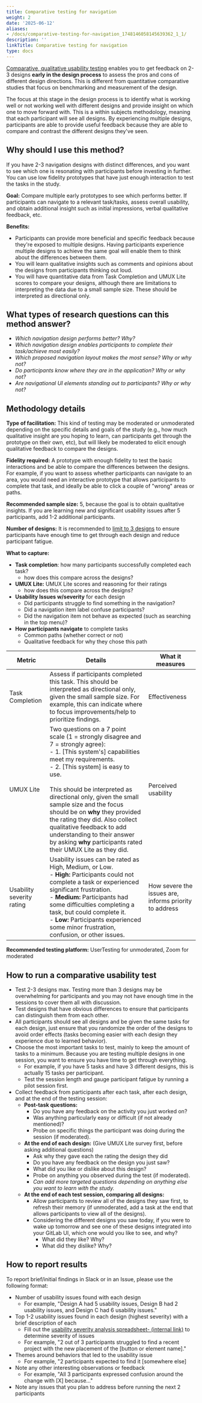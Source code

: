 ```yaml
---
title: Comparative testing for navigation
weight: 2
date: '2025-06-12'
aliases:
- /docs/comparative-testing-for-navigation_1748146058145639362_1_1/
description: ''
linkTitle: Comparative testing for navigation
type: docs
---
```


[Comparative, qualitative usability testing](https://www.uxmatters.com/mt/archives/2017/03/conducting-qualitative-comparative-usability-testing.php) enables you to get feedback on 2-3 designs **early in the design process** to assess the pros and cons of different design directions. This is different from quantitative comparative studies that focus on benchmarking and measurement of the design.

The focus at this stage in the design process is to identify what is working well or not working well with different designs and provide insight on which one to move forward with. This is a within subjects methodology, meaning that each participant will see all designs. By experiencing multiple designs, participants are able to provide useful feedback because they are able to compare and contrast the different designs they've seen.

## Why should I use this method?

If you have 2-3 navigation designs with distinct differences, and you want to see which one is resonating with participants before investing in further. You can use low fidelity prototypes that have just enough interaction to test the tasks in the study.

**Goal:** Compare multiple early prototypes to see which performs better. If participants can navigate to a relevant task/tasks, assess overall usability, and obtain additional insight such as initial impressions, verbal qualitative feedback, etc.

**Benefits:**

- Participants can provide more beneficial and specific feedback because they're exposed to multiple designs. Having participants experience multiple designs to achieve the same goal will enable them to think about the differences between them.
- You will learn qualitative insights such as comments and opinions about the designs from participants thinking out loud.
- You will have quantitative data from Task Completion and UMUX Lite scores to compare your designs, although there are limitations to interpreting the data due to a small sample size. These should be interpreted as directional only.

## What types of research questions can this method answer?

- *Which navigation design performs better? Why?*
- *Which navigation design enables participants to complete their task/achieve most easily?*
- *Which proposed navigation layout makes the most sense? Why or why not?*
- *Do participants know where they are in the application? Why or why not?*
- *Are navigational UI elements standing out to participants? Why or why not?*

## Methodology details

**Type of facilitation:** This kind of testing may be moderated or unmoderated depending on the specific details and goals of the study (e.g., how much qualitative insight are you hoping to learn, can participants get through the prototype on their own, etc), but will likely be moderated to elicit enough qualitative feedback to compare the designs.

**Fidelity required:** A prototype with enough fidelity to test the basic interactions and be able to compare the differences between the designs. For example, if you want to assess whether participants can navigate to an area, you would need an interactive prototype that allows participants to complete that task, and ideally be able to click a couple of "wrong" areas or paths.

**Recommended sample size:** 5, because the goal is to obtain qualitative insights. If you are learning new and significant usability issues after 5 participants, add 1-2 additional participants.

**Number of designs:** It is recommended to [limit to 3 designs](https://dscout.com/people-nerds/comparative-usability-testing) to ensure participants have enough time to get through each design and reduce participant fatigue.

**What to capture:**

- **Task completion**: how many participants successfully completed each task?
  - how does this compare across the designs?
- **UMUX Lite:** UMUX Lite scores and reasoning for their ratings
  - how does this compare across the designs?
- **Usability Issues w/severity** for each design
  - Did participants struggle to find something in the navigation?
  - Did a navigation item label confuse participants?
  - Did the navigation item not behave as expected (such as searching in the top menu)?
- **How participants navigate** to complete tasks
  - Common paths (whether correct or not)
  - Qualitative feedback for why they chose this path

| Metric                    | Details                                                                                                                                                                                                                                                                                                                                                                                                                                                          | What it measures          |
|---------------------------|------------------------------------------------------------------------------------------------------------------------------------------------------------------------------------------------------------------------------------------------------------------------------------------------------------------------------------------------------------------------------------------------------------------------------------------------------------------|---------------------------|
| Task Completion           | Assess if participants completed this task. This should be interpreted as directional only, given the small sample size. For example, this can indicate where to focus improvements/help to prioritize findings.                                                                                                                                                                                                                                                 | Effectiveness             |
| UMUX Lite                 | Two questions on a 7 point scale (1 = strongly disagree and 7 = strongly agree):<br> - 1. [This system's] capabilities meet my requirements.<br> - 2. [This system] is easy to use.<br> <br>This should be interpreted as directional only, given the small sample size and the focus should be on **why** they provided the rating they did. Also collect qualitative feedback to add understanding to their answer by asking **why** participants rated their UMUX Lite as they did.  | Perceived usability       |
| Usability severity rating | Usability issues can be rated as High, Medium, or Low. <br> - **High:** Participants could not complete a task or experienced significant frustration.<br> - **Medium:** Participants had some difficulties completing a task, but could complete it.<br> - **Low:** Participants experienced some minor frustration, confusion, or other issues.                                                                                                                                     | How severe the issues are, informs priority to address |

**Recommended testing platform:** UserTesting for unmoderated,  Zoom for moderated

## How to run a comparative usability test

- Test 2-3 designs max. Testing more than 3 designs may be overwhelming for participants and you may not have enough time in the sessions to cover them all with discussion.
- Test designs that have obvious differences to ensure that participants can distinguish them from each other.
- All participants should see all designs and be given the same tasks for each design, just ensure that you randomize the order of the designs to avoid order effects (tasks becoming easier with each design they experience due to learned behavior).
- Choose the most important tasks to test, mainly to keep the amount of tasks to a minimum. Because you are testing multiple designs in one session, you want to ensure you have time to get through everything.
  - For example, if you have 5 tasks and have 3 different designs, this is actually 15 tasks per participant.
  - Test the session length and gauge participant fatigue by running a pilot session first.
- Collect feedback from participants after each task, after each design, and at the end of the testing session:
  - **Post-task questions:**
    - Do you have any feedback on the activity you just worked on?
    - Was anything particularly easy or difficult (if not already mentioned)?
    - Probe on specific things the participant was doing during the session (if moderated).
  - **At the end of each design:**
(Give UMUX Lite survey first, before asking additional questions)
    - Ask why they gave each the rating the design they did
    - Do you have any feedback on the design you just saw?
    - What did you like or dislike about this design?
    - Probe on anything you observed during the test (if moderated).
    - *Can add more targeted questions depending on anything else you want to learn with the study.*
  - **At the end of each test session, comparing all designs:**
    - Allow participants to review all of the designs they saw first, to refresh their memory (if unmoderated, add a task at the end that allows participants to view all of the designs).
    - Considering the different designs you saw today, if you were to wake up tomorrow and see one of these designs integrated into your GitLab UI, which one would you like to see, and why?
      - What did they like? Why?
      - What did they dislike? Why?

## How to report results

To report brief/initial findings in Slack or in an Issue, please use the following format:

- Number of usability issues found with each design
  - For example, "Design A had 5 usability issues, Design B had 2 usability issues, and Design C had 6 usability issues."
- Top 1-2 usability issues found in each design (highest severity) with a brief description of each
  - Fill out the [usability severity analysis spreadsheet- (internal link)](https://docs.google.com/spreadsheets/d/1LkQG2NT1-xi352i0K_3arV2bYs7RlvJ2/edit#gid=1835440721) to determine severity of issues
  - For example, "2 out of 3 participants struggled to find a recent project with the new placement of the [button or element name]."
- Themes around behaviors that led to the usability issue
  - For example, "2 participants expected to find it [somewhere else]
- Note any other interesting observations or feedback
  - For example, "All 3 participants expressed confusion around the change with [X] because…"
- Note any issues that you plan to address before running the next 2 participants
